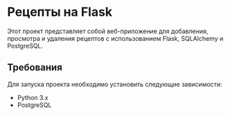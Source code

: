 # Рецепты на Flask

Этот проект представляет собой веб-приложение для добавления, просмотра и удаления рецептов с использованием Flask, SQLAlchemy и PostgreSQL.

## Требования

Для запуска проекта необходимо установить следующие зависимости:

- Python 3.x
- PostgreSQL
